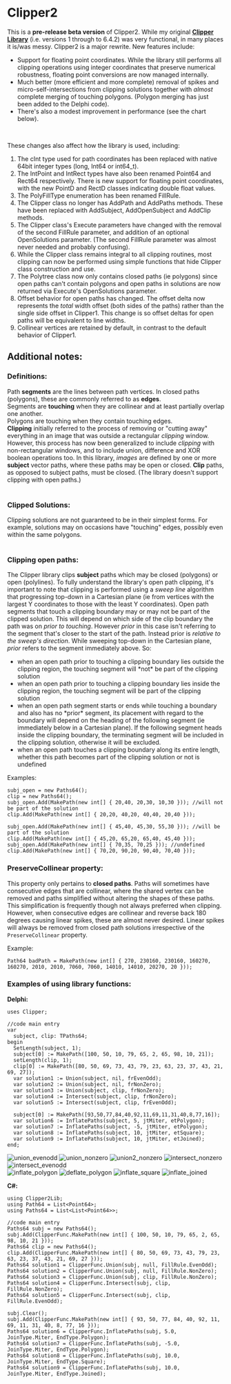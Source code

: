 # Clipper2

This is a **pre-release beta version** of Clipper2. While my original <a href="https://sourceforge.net/projects/polyclipping/">**Clipper Library**</a> (i.e. versions 1 through to 6.4.2) was very functional, in many places it is/was messy. Clipper2 is a major rewrite. New features include:
<ul>
  <li>Support for floating point coordinates. While the library still performs all clipping operations using integer coordinates that preserve numerical robustness, floating point conversions are now managed internally.
  <li>Much better (more efficient and more complete) removal of spikes and micro-self-intersections from clipping solutions together with <i>almost</i> complete merging of touching polygons. (Polygon merging has just been added to the Delphi code).
  <li>There's also a modest improvement in performance (see the chart below).
</ul> 
<br>

These changes also affect how the library is used, including:
1. The cInt type used for path coordinates has been replaced with native 64bit integer types (long, Int64 or int64_t).
2. The IntPoint and IntRect types have also been renamed Point64 and Rect64 respectively. There is new support for floating point coordinates, with the new PointD and RectD classes indicating double float values.
3. The PolyFillType enumeration has been renamed FillRule.
4. The Clipper class no longer has AddPath and AddPaths methods. These have been replaced with AddSubject, AddOpenSubject and AddClip methods.
5. The Clipper class's Execute parameters have changed with the removal of the second FillRule parameter, and addition of an optional OpenSolutions parameter. (The second FillRule parameter was almost never needed and probably confusing).
6. While the Clipper class remains integral to all clipping routines, most clipping can now be performed using simple functions that hide Clipper class construction and use.
7. The Polytree class now only contains closed paths (ie polygons) since open paths can't contain polygons and open paths in solutions are now returned via Execute's OpenSolutions parameter.
8. Offset behavior for open paths has changed. The offset delta now represents the *total* width offset (both sides of the paths) rather than the single side offset in Clipper1. This change is so offset deltas for open paths will be equivalent to line widths.
9. Collinear vertices are retained by default, in contrast to the default behavior of Clipper1.
 

## Additional notes:


### Definitions:

Path **segments** are the lines between path vertices. In closed paths (polygons), these are commonly referred to as **edges**.<br>
Segments are **touching** when they are collinear and at least partially overlap one another.<br>
Polygons are touching when they contain touching edges.<br>
**Clipping** initially referred to the process of removing or "cutting away" everything in an image that was outside a rectangular *clipping* window. However, this process has now been generalized to include *clipping* with non-rectangular windows, and to include union, difference and XOR boolean operations too. In this library, *images* are defined by one or more **subject** vector paths, where these paths may be open or closed. **Clip** paths, as opposed to subject paths, must be closed. (The library doesn't support clipping with open paths.)<br><br>


### Clipped Solutions:

Clipping solutions are not guaranteed to be in their simplest forms. For example, solutions may on occasions have "touching" edges, possibly even within the same polygons.<br><br>


### Clipping open paths:

The Clipper library clips **subject** paths which may be closed (polygons) or open (polylines). To fully understand the library's open path clipping, it's important to note that clipping is performed using a *sweep line* algorithm that progressing top-down in a Cartesian plane (ie from vertices with the largest Y coordinates to those with the least Y coordinates). Open path segments that touch a clipping boundary may or may not be part of the clipped solution. This will depend on which side of the clip boundary the path was on *prior to touching*. However *prior* in this case isn't referring to the segment that's closer to the start of the path. Instead prior is *relative to the sweep's direction*. While sweeping top-down in the Cartesian plane, *prior* refers to the segment immediately above. So:
<ul>
<li>when an open path prior to touching a clipping boundary lies outside the clipping region, the touching segment will *not* be part of the clipping solution</li>
<li>when an open path prior to touching a clipping boundary lies inside the clipping region, the touching segment will be part of the clipping solution</li>
<li>when an open path segment starts or ends while touching a boundary and also has no *prior* segment, its placement with regard to the boundary will depend on the heading of the following segment (ie immediately below in a Cartesian plane). If the following segment heads inside the clipping boundary, the terminating segment will be included in the clipping solution, otherwise it will be excluded.</li>
<li>when an open path touches a clipping boundary along its entire length, whether this path becomes part of the clipping solution or not is undefined</li>
</ul>
Examples:

	subj_open = new Paths64();
	clip = new Paths64();
	subj_open.Add(MakePath(new int[] { 20,40, 20,30, 10,30 })); //will not be part of the solution
	clip.Add(MakePath(new int[] { 20,20, 40,20, 40,40, 20,40 }));
	
	subj_open.Add(MakePath(new int[] { 45,40, 45,30, 55,30 })); //will be part of the solution
	clip.Add(MakePath(new int[] { 45,20, 65,20, 65,40, 45,40 }));
	subj_open.Add(MakePath(new int[] { 70,35, 70,25 })); //undefined
	clip.Add(MakePath(new int[] { 70,20, 90,20, 90,40, 70,40 }));


### PreserveCollinear property:

This property only pertains to **closed paths**. Paths will sometimes have consecutive edges that are collinear, where the shared vertex can be removed and paths simplified without altering the shapes of these paths. This simplification is frequently though not always preferred when clipping. However, when consecutive edges are collinear and reverse back 180 degrees causing linear spikes, these are almost never desired. Linear spikes will always be removed from closed path solutions irrespective of the ``PreserveCollinear`` property.<br>

Example:

	Path64 badPath = MakePath(new int[] { 270, 230160, 230160, 160270, 160270, 2010, 2010, 7060, 7060, 14010, 14010, 20270, 20 })); 


### Examples of using library functions:

**Delphi:**<br>
    
    uses Clipper;

    //code main entry 
    var
      subject, clip: TPaths64;      
    begin
      SetLength(subject, 1);
      subject[0] := MakePath([100, 50, 10, 79, 65, 2, 65, 98, 10, 21]);
      setLength(clip, 1);
      clip[0] := MakePath([80, 50, 69, 73, 43, 79, 23, 63, 23, 37, 43, 21, 69, 27]);
      var solution1 := Union(subject, nil, frEvenOdd);            
      var solution2 := Union(subject, nil, frNonZero);      
      var solution3 := Union(subject, clip, frNonZero);      
      var solution4 := Intersect(subject, clip, frNonZero);
      var solution5 := Intersect(subject, clip, frEvenOdd);
      
      subject[0] := MakePath([93,50,77,84,40,92,11,69,11,31,40,8,77,16]);
      var solution6 := InflatePaths(subject, 5, jtMiter, etPolygon);
      var solution7 := InflatePaths(subject, -5, jtMiter, etPolygon);
      var solution8 := InflatePaths(subject, 10, jtMiter, etSquare);
      var solution9 := InflatePaths(subject, 10, jtMiter, etJoined);
    end;

![union_evenodd](https://user-images.githubusercontent.com/5280692/159103161-4c4e0c51-98f3-4ff4-9364-4c2cc57af774.png)
![union_nonzero](https://user-images.githubusercontent.com/5280692/159098650-9923ffe9-a5fb-49a4-9d34-9ef1e5aae8e4.png)
![union2_nonzero](https://user-images.githubusercontent.com/5280692/159098431-378a4a85-be83-4412-a6f0-09e88234928f.png)
![intersect_nonzero](https://user-images.githubusercontent.com/5280692/159098290-85c67eec-04a2-4ea7-9b5c-b2120d3cf5bd.png)
![intersect_evenodd](https://user-images.githubusercontent.com/5280692/159103132-153c6428-4962-4240-b7a3-799fc639553c.png)
<br>
![inflate_polygon](https://user-images.githubusercontent.com/5280692/159106061-1d1e14c7-bdff-478d-b5b6-7340478edc5d.png)
![deflate_polygon](https://user-images.githubusercontent.com/5280692/159106069-e01ad782-fd6e-4480-972c-e96db51948f8.png)
![inflate_square](https://user-images.githubusercontent.com/5280692/159106083-f16f5508-7daa-4b0c-a7b3-8a5381a4db51.png)
![inflate_joined](https://user-images.githubusercontent.com/5280692/159106093-ba17fb6a-0adb-4622-b16c-835ac061e3d8.png)


**C#:**<br>
          
    using Clipper2Lib;
    using Path64 = List<Point64>;
    using Paths64 = List<List<Point64>>;
    
    //code main entry 
    Paths64 subj = new Paths64();
    subj.Add(ClipperFunc.MakePath(new int[] { 100, 50, 10, 79, 65, 2, 65, 98, 10, 21 }));
    Paths64 clip = new Paths64();
    clip.Add(ClipperFunc.MakePath(new int[] { 80, 50, 69, 73, 43, 79, 23, 63, 23, 37, 43, 21, 69, 27 }));
    Paths64 solution1 = ClipperFunc.Union(subj, null, FillRule.EvenOdd);
    Paths64 solution2 = ClipperFunc.Union(subj, null, FillRule.NonZero);
    Paths64 solution3 = ClipperFunc.Union(subj, clip, FillRule.NonZero);
    Paths64 solution4 = ClipperFunc.Intersect(subj, clip, FillRule.NonZero);
    Paths64 solution5 = ClipperFunc.Intersect(subj, clip, FillRule.EvenOdd);

    subj.Clear();
    subj.Add(ClipperFunc.MakePath(new int[] { 93, 50, 77, 84, 40, 92, 11, 69, 11, 31, 40, 8, 77, 16 }));
    Paths64 solution6 = ClipperFunc.InflatePaths(subj, 5.0, JoinType.Miter, EndType.Polygon);
    Paths64 solution7 = ClipperFunc.InflatePaths(subj, -5.0, JoinType.Miter, EndType.Polygon);
    Paths64 solution8 = ClipperFunc.InflatePaths(subj, 10.0, JoinType.Miter, EndType.Square);
    Paths64 solution9 = ClipperFunc.InflatePaths(subj, 10.0, JoinType.Miter, EndType.Joined);
